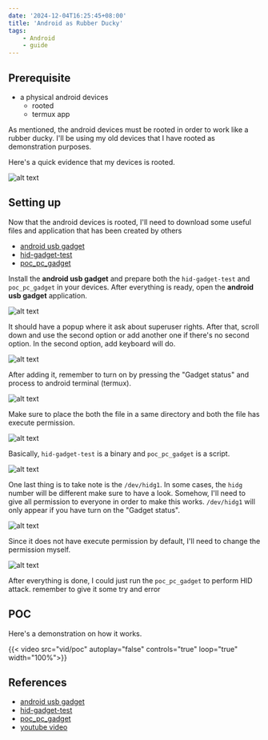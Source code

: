 ```yaml
---
date: '2024-12-04T16:25:45+08:00'
title: 'Android as Rubber Ducky'
tags:
    - Android
    - guide
---
```


## Prerequisite 

- a physical android devices
  - rooted
  - termux app

As mentioned, the android devices must be rooted in order to work like a rubber ducky. I'll be using my old devices that I have rooted as demonstration purposes. 

Here's a quick evidence that my devices is rooted. 

![alt text](img/index.png#center)

## Setting up

Now that the android devices is rooted, I'll need to download some useful files and application that has been created by others

- [android usb gadget](https://github.com/tejado/android-usb-gadget)
- [hid-gadget-test](https://github.com/pelya/android-keyboard-gadget/raw/refs/heads/master/hid-gadget-test/hid-gadget-test)
- [poc_pc_gadget](https://github.com/androidmalware/android_hid/blob/main/part2/poc_pc_gadget)

Install the **android usb gadget** and prepare both the `hid-gadget-test` and `poc_pc_gadget` in your devices. After everything is ready, open the **android usb gadget** application.

![alt text](img/index-1.png#center)

It should have a popup where it ask about superuser rights. After that, scroll down and use the second option or add another one if there's no second option. In the second option, add keyboard will do. 

![alt text](img/index-2.png#center)

After adding it, remember to turn on by pressing the "Gadget status" and process to android terminal (termux).

![alt text](img/index-3.png#center)

Make sure to place the both the file in a same directory and both the file has execute permission.

![alt text](img/index-4.png#center)

Basically, `hid-gadget-test` is a binary and `poc_pc_gadget` is a script.

![alt text](img/index-5.png#center)

One last thing is to take note is the `/dev/hidg1`. In some cases, the `hidg` number will be different make sure to have a look. Somehow, I'll need to give all permission to everyone in order to make this works. `/dev/hidg1` will only appear if you have turn on the "Gadget status". 

![alt text](img/index-6.png#center)

Since it does not have execute permission by default, I'll need to change the permission myself.

![alt text](img/index-7.png#center)

After everything is done, I could just run the `poc_pc_gadget` to perform HID attack. remember to give it some try and error 

## POC

Here's a demonstration on how it works.

{{< video src="vid/poc" autoplay="false" controls="true" loop="true" width="100%">}}

## References

- [android usb gadget](https://github.com/tejado/android-usb-gadget)
- [hid-gadget-test](https://github.com/pelya/android-keyboard-gadget/raw/refs/heads/master/hid-gadget-test/hid-gadget-test)
- [poc_pc_gadget](https://github.com/androidmalware/android_hid/blob/main/part2/poc_pc_gadget)
- [youtube video](https://www.youtube.com/watch?v=Mek9DMGy8os)